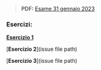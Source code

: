 > **PDF:** [Esame 31 gennaio 2023](/Esami/2023/esameGennaio31conSol.pdf)

### Esercizi:

[**Esercizio 1**](/../../issues/18)

[**Esercizio 2**](issue file path)

[**Esercizio 3**](issue file path)
